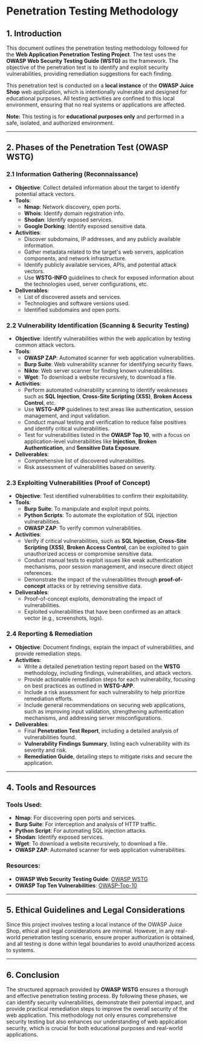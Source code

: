 # Penetration Testing Methodology

## 1. Introduction
This document outlines the penetration testing methodology followed for the **Web Application Penetration Testing Project**. The test uses the **OWASP Web Security Testing Guide (WSTG)** as the framework. The objective of the penetration test is to identify and exploit security vulnerabilities, providing remediation suggestions for each finding.

This penetration test is conducted on a **local instance** of the **OWASP Juice Shop** web application, which is intentionally vulnerable and designed for educational purposes. All testing activities are confined to this local environment, ensuring that no real systems or applications are affected.

**Note:** This testing is for **educational purposes only** and performed in a safe, isolated, and authorized environment.

---

## 2. Phases of the Penetration Test (OWASP WSTG)

### 2.1 Information Gathering (Reconnaissance)
- **Objective**: Collect detailed information about the target to identify potential attack vectors.
- **Tools**: 
   - **Nmap**: Network discovery, open ports.
   - **Whois**: Identify domain registration info.
   - **Shodan**: Identify exposed services.
   - **Google Dorking**: Identify exposed sensitive data.
- **Activities**:
   - Discover subdomains, IP addresses, and any publicly available information.
   - Gather metadata related to the target's web servers, application components, and network infrastructure.
   - Identify publicly available services, APIs, and potential attack vectors.
   - Use **WSTG-INFO** guidelines to check for exposed information about the technologies used, server configurations, etc.
- **Deliverables**: 
   - List of discovered assets and services.
   - Technologies and software versions used.
   - Identified subdomains and open ports.

### 2.2 Vulnerability Identification (Scanning & Security Testing)
- **Objective**: Identify vulnerabilities within the web application by testing common attack vectors.
- **Tools**: 
   - **OWASP ZAP**: Automated scanner for web application vulnerabilities.
   - **Burp Suite**: Web vulnerability scanner for identifying security flaws.
   - **Nikto**: Web server scanner for finding known vulnerabilities.
   - **Wget**: To download a website recursively, to download a file.
- **Activities**:
   - Perform automated vulnerability scanning to identify weaknesses such as **SQL Injection**, **Cross-Site Scripting (XSS)**, **Broken Access Control**, etc.
   - Use **WSTG-APP** guidelines to test areas like authentication, session management, and input validation.
   - Conduct manual testing and verification to reduce false positives and identify critical vulnerabilities.
   - Test for vulnerabilities listed in the **OWASP Top 10**, with a focus on application-level vulnerabilities like **Injection**, **Broken Authentication**, and **Sensitive Data Exposure**.
- **Deliverables**:
   - Comprehensive list of discovered vulnerabilities.
   - Risk assessment of vulnerabilities based on severity.

### 2.3 Exploiting Vulnerabilities (Proof of Concept)
- **Objective**: Test identified vulnerabilities to confirm their exploitability.
- **Tools**: 
   - **Burp Suite**: To manipulate and exploit input points.
   - **Python Scripts**: To automate the exploitation of SQL injection vulnerabilities.
   - **OWASP ZAP**: To verify common vulnerabilities.
- **Activities**:
   - Verify if critical vulnerabilities, such as **SQL Injection**, **Cross-Site Scripting (XSS)**, **Broken Access Control**, can be exploited to gain unauthorized access or compromise sensitive data.
   - Conduct manual tests to exploit issues like weak authentication mechanisms, poor session management, and insecure direct object references.
   - Demonstrate the impact of the vulnerabilities through **proof-of-concept** attacks or by retrieving sensitive data.
- **Deliverables**:
   - Proof-of-concept exploits, demonstrating the impact of vulnerabilities.
   - Exploited vulnerabilities that have been confirmed as an attack vector (e.g., screenshots, logs).

### 2.4 Reporting & Remediation
- **Objective**: Document findings, explain the impact of vulnerabilities, and provide remediation steps.
- **Activities**:
   - Write a detailed penetration testing report based on the **WSTG** methodology, including findings, vulnerabilities, and attack vectors.
   - Provide actionable remediation steps for each vulnerability, focusing on best practices as outlined in **WSTG-APP**.
   - Include a risk assessment for each vulnerability to help prioritize remediation efforts.
   - Include general recommendations on securing web applications, such as improving input validation, strengthening authentication mechanisms, and addressing server misconfigurations.
- **Deliverables**:
   - Final **Penetration Test Report**, including a detailed analysis of vulnerabilities found.
   - **Vulnerability Findings Summary**, listing each vulnerability with its severity and risk.
   - **Remediation Guide**, detailing steps to mitigate risks and secure the application.

---


## 4. Tools and Resources
### Tools Used:
- **Nmap**: For discovering open ports and services.
- **Burp Suite**: For interception and analysis of HTTP traffic.
- **Python Script**: For automating SQL injection attacks.
- **Shodan**: Identify exposed services.
- **Wget**: To download a website recursively, to download a file.
- **OWASP ZAP**: Automated scanner for web application vulnerabilities.
### Resources:
- **OWASP Web Security Testing Guide**: [OWASP WSTG](https://owasp.org/www-project-web-security-testing-guide/)
- **OWASP Top Ten Vulnerabilities**: [OWASP-Top-10](https://owasp.org/www-project-top-ten/)
---
## 5. Ethical Guidelines and Legal Considerations
Since this project involves testing a local instance of the OWASP Juice Shop, ethical and legal considerations are minimal. However, in any real-world penetration testing scenario, ensure proper authorization is obtained, and all testing is done within legal boundaries to avoid unauthorized access to systems.

---

## 6. Conclusion
The structured approach provided by **OWASP WSTG** ensures a thorough and effective penetration testing process. By following these phases, we can identify security vulnerabilities, demonstrate their potential impact, and provide practical remediation steps to improve the overall security of the web application. This methodology not only ensures comprehensive security testing but also enhances our understanding of web application security, which is crucial for both educational purposes and real-world applications.
